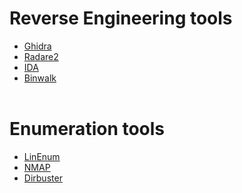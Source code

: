 # Reverse Engineering tools
-    <a href="https://github.com/NationalSecurityAgency/ghidra">Ghidra</a>
-    <a href="https://github.com/radareorg/radare2">Radare2</a>
-    <a href="https://www.hex-rays.com/products/ida/">IDA</a>
-    <a href="https://github.com/ReFirmLabs/binwalk">Binwalk</a>
<br></br>
# Enumeration tools
-    <a href="https://github.com/rebootuser/LinEnum">LinEnum</a>
-    <a href="https://github.com/nmap/nmap">NMAP</a>
-    <a href="https://tools.kali.org/web-applications/dirbuster">Dirbuster</a>
